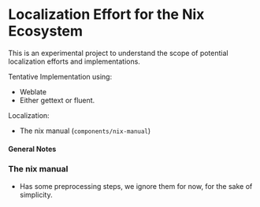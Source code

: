 # Localization Effort for the Nix Ecosystem

This is an experimental project to understand the scope of potential localization efforts and implementations.

Tentative Implementation using:
- Weblate 
- Either gettext or fluent.

Localization:
- The nix manual (`components/nix-manual`)

#### General Notes

### The nix manual
- Has some preprocessing steps, we ignore them for now, for the sake of simplicity.
